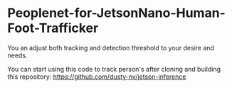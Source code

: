 # Peoplenet-for-JetsonNano-Human-Foot-Trafficker

You an adjust both tracking and detection threshold to your desire and needs.

You can start using this code to track person's after cloning and building this repository: https://github.com/dusty-nv/jetson-inference 

